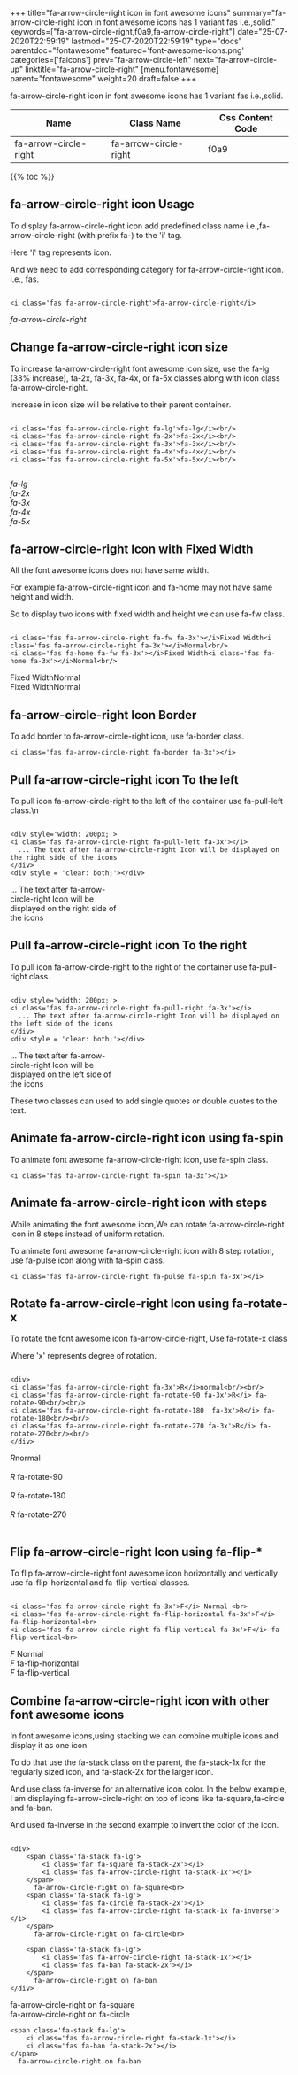 +++
title="fa-arrow-circle-right icon in font awesome icons"
summary="fa-arrow-circle-right icon in font awesome icons has 1 variant fas i.e.,solid."
keywords=["fa-arrow-circle-right,f0a9,fa-arrow-circle-right"]
date="25-07-2020T22:59:19"
lastmod="25-07-2020T22:59:19"
type="docs"
parentdoc="fontawesome"
featured='font-awesome-icons.png'
categories=['faicons']
prev="fa-arrow-circle-left"
next="fa-arrow-circle-up"
linktitle="fa-arrow-circle-right"
[menu.fontawesome]
parent="fontawesome"
weight=20
draft=false
+++


fa-arrow-circle-right icon in font awesome icons has 1 variant fas i.e.,solid.

<div class='table-responsive'><table class='table'><thead><tr><th>Name</th><th>Class Name</th><th>Css Content Code</th></tr></thead><tbody><tr><td>fa-arrow-circle-right</td><td>fa-arrow-circle-right</td><td>f0a9</td></tr></tbody></table></div>


{{% toc %}}


## fa-arrow-circle-right icon Usage

To display fa-arrow-circle-right icon add predefined class name i.e.,fa-arrow-circle-right (with prefix fa-) to the 'i' tag.

Here 'i' tag represents icon.

And we need to add corresponding category for fa-arrow-circle-right icon. i.e., fas.


```

<i class='fas fa-arrow-circle-right'>fa-arrow-circle-right</i>
```

<i class='fas fa-arrow-circle-right'>fa-arrow-circle-right</i>




## Change fa-arrow-circle-right icon size
To increase fa-arrow-circle-right font awesome icon size, use the fa-lg (33% increase), fa-2x, fa-3x, fa-4x, or fa-5x classes along with icon class fa-arrow-circle-right.

Increase in icon size will be relative to their parent container. 

```

<i class='fas fa-arrow-circle-right fa-lg'>fa-lg</i><br/>
<i class='fas fa-arrow-circle-right fa-2x'>fa-2x</i><br/>
<i class='fas fa-arrow-circle-right fa-3x'>fa-3x</i><br/>
<i class='fas fa-arrow-circle-right fa-4x'>fa-4x</i><br/>
<i class='fas fa-arrow-circle-right fa-5x'>fa-5x</i><br/>
            
```

<i class='fas fa-arrow-circle-right fa-lg'>fa-lg</i><br/>
<i class='fas fa-arrow-circle-right fa-2x'>fa-2x</i><br/>
<i class='fas fa-arrow-circle-right fa-3x'>fa-3x</i><br/>
<i class='fas fa-arrow-circle-right fa-4x'>fa-4x</i><br/>
<i class='fas fa-arrow-circle-right fa-5x'>fa-5x</i><br/>
            



## fa-arrow-circle-right Icon with Fixed Width 

All the font awesome icons does not have same width.

For example fa-arrow-circle-right icon and fa-home may not have same height and width.

So to display two icons with fixed width and height we can use fa-fw class.


```

<i class='fas fa-arrow-circle-right fa-fw fa-3x'></i>Fixed Width<i class='fas fa-arrow-circle-right fa-3x'></i>Normal<br/>
<i class='fas fa-home fa-fw fa-3x'></i>Fixed Width<i class='fas fa-home fa-3x'></i>Normal<br/>
```

<i class='fas fa-arrow-circle-right fa-fw fa-3x'></i>Fixed Width<i class='fas fa-arrow-circle-right fa-3x'></i>Normal<br/>
<i class='fas fa-home fa-fw fa-3x'></i>Fixed Width<i class='fas fa-home fa-3x'></i>Normal<br/>



## fa-arrow-circle-right Icon Border 

To add border to fa-arrow-circle-right icon, use fa-border class.


```
<i class='fas fa-arrow-circle-right fa-border fa-3x'></i>

```
<i class='fas fa-arrow-circle-right fa-border fa-3x'></i>





## Pull fa-arrow-circle-right icon To the left

To pull icon fa-arrow-circle-right to the left of the container use fa-pull-left class.\n

```

<div style='width: 200px;'>
<i class='fas fa-arrow-circle-right fa-pull-left fa-3x'></i>
  ... The text after fa-arrow-circle-right Icon will be displayed on the right side of the icons
</div>
<div style = 'clear: both;'></div>
```

<div style='width: 200px;'>
<i class='fas fa-arrow-circle-right fa-pull-left fa-3x'></i>
  ... The text after fa-arrow-circle-right Icon will be displayed on the right side of the icons
</div>
<div style = 'clear: both;'></div>




## Pull fa-arrow-circle-right icon To the right
To pull icon fa-arrow-circle-right to the right of the container use fa-pull-right class.

```

<div style='width: 200px;'>
<i class='fas fa-arrow-circle-right fa-pull-right fa-3x'></i>
  ... The text after fa-arrow-circle-right Icon will be displayed on the left side of the icons
</div>
<div style = 'clear: both;'></div>
```

<div style='width: 200px;'>
<i class='fas fa-arrow-circle-right fa-pull-right fa-3x'></i>
  ... The text after fa-arrow-circle-right Icon will be displayed on the left side of the icons
</div>
<div style = 'clear: both;'></div>

These two classes can used to add single quotes or double quotes to the text.


## Animate fa-arrow-circle-right icon using fa-spin
To animate font awesome fa-arrow-circle-right icon, use fa-spin class.

```
<i class='fas fa-arrow-circle-right fa-spin fa-3x'></i>
```
<i class='fas fa-arrow-circle-right fa-spin fa-3x'></i>




## Animate fa-arrow-circle-right icon with steps
While animating the font awesome icon,We can rotate fa-arrow-circle-right icon in 8 steps instead of uniform rotation.

To animate font awesome fa-arrow-circle-right icon with 8 step rotation, use fa-pulse icon along with fa-spin class.


```
<i class='fas fa-arrow-circle-right fa-pulse fa-spin fa-3x'></i>

```
<i class='fas fa-arrow-circle-right fa-pulse fa-spin fa-3x'></i>





## Rotate fa-arrow-circle-right Icon using fa-rotate-x
To rotate the font awesome icon fa-arrow-circle-right, Use fa-rotate-x class

Where 'x' represents degree of rotation.


```

<div>
<i class='fas fa-arrow-circle-right fa-3x'>R</i>normal<br/><br/>
<i class='fas fa-arrow-circle-right fa-rotate-90 fa-3x'>R</i> fa-rotate-90<br/><br/> 
<i class='fas fa-arrow-circle-right fa-rotate-180  fa-3x'>R</i> fa-rotate-180<br/><br/> 
<i class='fas fa-arrow-circle-right fa-rotate-270 fa-3x'>R</i> fa-rotate-270<br/><br/>
</div>
```

<div>
<i class='fas fa-arrow-circle-right fa-3x'>R</i>normal<br/><br/>
<i class='fas fa-arrow-circle-right fa-rotate-90 fa-3x'>R</i> fa-rotate-90<br/><br/> 
<i class='fas fa-arrow-circle-right fa-rotate-180  fa-3x'>R</i> fa-rotate-180<br/><br/> 
<i class='fas fa-arrow-circle-right fa-rotate-270 fa-3x'>R</i> fa-rotate-270<br/><br/>
</div>




## Flip fa-arrow-circle-right Icon using fa-flip-*
To flip fa-arrow-circle-right font awesome icon horizontally and vertically use fa-flip-horizontal and fa-flip-vertical classes. 

```

<i class='fas fa-arrow-circle-right fa-3x'>F</i> Normal <br>
<i class='fas fa-arrow-circle-right fa-flip-horizontal fa-3x'>F</i> fa-flip-horizontal<br>
<i class='fas fa-arrow-circle-right fa-flip-vertical fa-3x'>F</i> fa-flip-vertical<br>
```

<i class='fas fa-arrow-circle-right fa-3x'>F</i> Normal <br>
<i class='fas fa-arrow-circle-right fa-flip-horizontal fa-3x'>F</i> fa-flip-horizontal<br>
<i class='fas fa-arrow-circle-right fa-flip-vertical fa-3x'>F</i> fa-flip-vertical<br>




## Combine fa-arrow-circle-right icon with other font awesome icons
In font awesome icons,using stacking we can combine multiple icons and display it as one icon 

To do that use the fa-stack class on the parent, the fa-stack-1x for the regularly sized icon, and fa-stack-2x for the larger icon.

And use class fa-inverse for an alternative icon color. 
In the below example, I am displaying fa-arrow-circle-right on top of icons like fa-square,fa-circle and fa-ban.

And used fa-inverse in the second example to invert the color of the icon.

```

<div>
    <span class='fa-stack fa-lg'>
        <i class='far fa-square fa-stack-2x'></i>
        <i class='fas fa-arrow-circle-right fa-stack-1x'></i>
    </span>
      fa-arrow-circle-right on fa-square<br>
    <span class='fa-stack fa-lg'>
        <i class='fas fa-circle fa-stack-2x'></i>
        <i class='fas fa-arrow-circle-right fa-stack-1x fa-inverse'></i>
    </span>
      fa-arrow-circle-right on fa-circle<br>

    <span class='fa-stack fa-lg'>
        <i class='fas fa-arrow-circle-right fa-stack-1x'></i>
        <i class='fas fa-ban fa-stack-2x'></i>
    </span>
      fa-arrow-circle-right on fa-ban
</div>
```

<div>
    <span class='fa-stack fa-lg'>
        <i class='far fa-square fa-stack-2x'></i>
        <i class='fas fa-arrow-circle-right fa-stack-1x'></i>
    </span>
      fa-arrow-circle-right on fa-square<br>
    <span class='fa-stack fa-lg'>
        <i class='fas fa-circle fa-stack-2x'></i>
        <i class='fas fa-arrow-circle-right fa-stack-1x fa-inverse'></i>
    </span>
      fa-arrow-circle-right on fa-circle<br>

    <span class='fa-stack fa-lg'>
        <i class='fas fa-arrow-circle-right fa-stack-1x'></i>
        <i class='fas fa-ban fa-stack-2x'></i>
    </span>
      fa-arrow-circle-right on fa-ban
</div>






